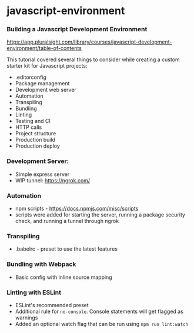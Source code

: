 # javascript-environment

### Building a Javascript Development Environment
https://app.pluralsight.com/library/courses/javascript-development-environment/table-of-contents

This tutorial covered several things to consider while creating a custom starter kit for Javascript projects:

* .editorconfig
* Package management
* Development web server
* Automation
* Transpiling
* Bundling
* Linting
* Testing and CI
* HTTP calls
* Project structure
* Production build
* Production deploy

### Development Server:
* Simple express server
* WIP tunnel: https://ngrok.com/

### Automation
* npm scripts - https://docs.npmjs.com/misc/scripts
* scripts were added for starting the server, running a package security check, and running a tunnel through ngrok

### Transpiling
* .babelrc - preset to use the latest features

### Bundling with Webpack
* Basic config with inline source mapping

### Linting with ESLint
* ESLint's recommended preset
* Additional rule for `no-console`. Console statements will get flagged as warnings
* Added an optional watch flag that can be run using `npm run lint:watch`
